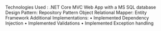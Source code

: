 Technologies Used : 
.NET Core MVC Web App with a MS SQL database
Design Pattern: Repository Pattern
Object Relational Mapper: Entity Framework
Additional Implementations:
•	Implemented Dependency Injection
•	Implemented Validations
•	Implemented Exception handling




